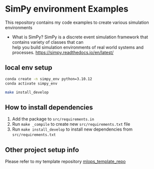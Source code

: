 # SimPy environment Examples
This repository contains my code examples to create various simulation environments
* What is SimPy?
  SimPy is a discrete event simulation framework that contains variety of classes that can <br>
  help you build simulation environments of real world systems and processes.
  https://simpy.readthedocs.io/en/latest/

## local env setup
```bash
conda create -n simpy_env python=3.10.12
conda activate simpy_env

make install_develop
```

## How to install dependencies

1. Add the package to `src/requirements.in`
2. Run `make _compile` to create new `src/requirements.txt` file
3. Run `make install_develop` to install new dependencies from `src/requirements.txt`


## Other project setup info
Please refer to my template repository [mlops_template_repo](https://github.com/thakur-ro/mlops_template_repo)
